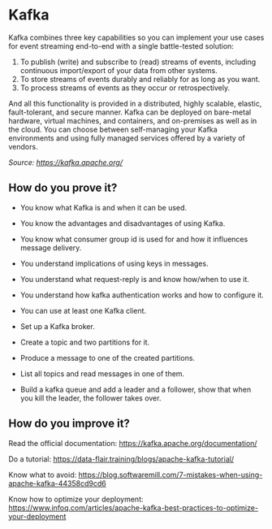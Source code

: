 # Kafka

Kafka combines three key capabilities so you can implement your use cases for event streaming end-to-end with a single
battle-tested solution:

1. To publish (write) and subscribe to (read) streams of events, including continuous import/export of your data from other systems.
2. To store streams of events durably and reliably for as long as you want.
3. To process streams of events as they occur or retrospectively.

And all this functionality is provided in a distributed, highly scalable, elastic, fault-tolerant, and secure manner. 
Kafka can be deployed on bare-metal hardware, virtual machines, and containers, and on-premises as well as in the cloud. 
You can choose between self-managing your Kafka environments and using fully managed services offered by a variety of vendors.

_Source: https://kafka.apache.org/_

## How do you prove it?

* You know what Kafka is and when it can be used.

* You know the advantages and disadvantages of using Kafka.

* You know what consumer group id is used for and how it influences message delivery.

* You understand implications of using keys in messages.

* You understand what request-reply is and know how/when to use it.

* You understand how kafka authentication works and how to configure it.

* You can use at least one Kafka client.

* Set up a Kafka broker.

* Create a topic and two partitions for it.

* Produce a message to one of the created partitions.

* List all topics and read messages in one of them.

* Build a kafka queue and add a leader and a follower, show that when you kill the leader, the follower takes over.

## How do you improve it?

Read the official documentation: https://kafka.apache.org/documentation/

Do a tutorial: https://data-flair.training/blogs/apache-kafka-tutorial/

Know what to avoid: https://blog.softwaremill.com/7-mistakes-when-using-apache-kafka-44358cd9cd6

Know how to optimize your deployment: https://www.infoq.com/articles/apache-kafka-best-practices-to-optimize-your-deployment